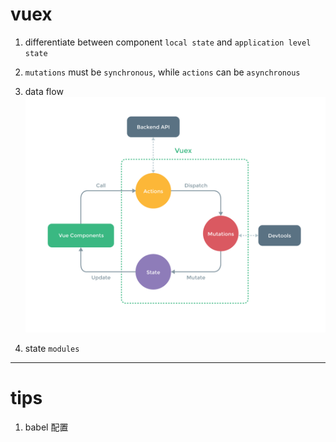# vuex

1. differentiate between component `local state` and `application level state`



2. `mutations` must be `synchronous`, while `actions` can be `asynchronous`



3. data flow ![image](../imgs/vuex_data_flow.png)

	


4. state `modules`




---------
# tips
1. babel 配置